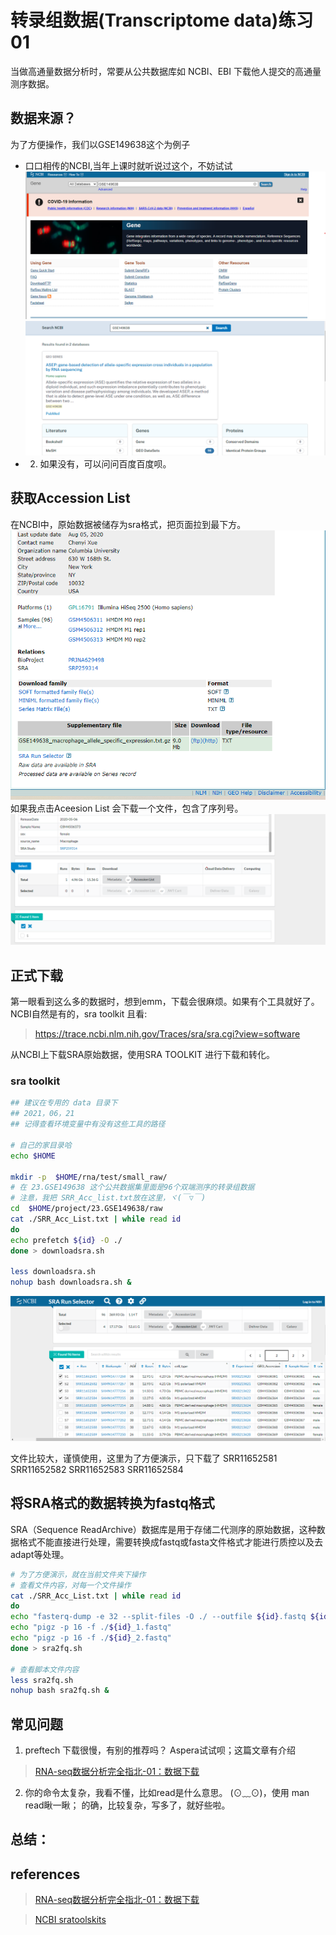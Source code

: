 # 转录组数据(Transcriptome data)练习01
当做高通量数据分析时，常要从公共数据库如 NCBI、EBI 下载他人提交的高通量测序数据。

## 数据来源？

为了方便操作，我们以GSE149638这个为例子
-  口口相传的NCBI,当年上课时就听说过这个，不妨试试
![avatar](./../images/tutorTranscrip.png)
![avatar](./../images/tutorTransm02.png)
- 2. 如果没有，可以问问百度百度呗。

## 获取Accession List

在NCBI中，原始数据被储存为sra格式，把页面拉到最下方。
![avatar](./../images/tutorTransp03.png)
如果我点击Aceesion List 会下载一个文件，包含了序列号。
![avatar](./../images/tutorTransmp04.png)

## 正式下载
第一眼看到这么多的数据时，想到emm，下载会很麻烦。如果有个工具就好了。
NCBI自然是有的，sra toolkit
且看:
>https://trace.ncbi.nlm.nih.gov/Traces/sra/sra.cgi?view=software

从NCBI上下载SRA原始数据，使用SRA TOOLKIT 进行下载和转化。
### sra toolkit

```bash
## 建议在专用的 data 目录下
## 2021，06，21
## 记得查看环境变量中有没有这些工具的路径

# 自己的家目录哈
echo $HOME

mkdir -p  $HOME/rna/test/small_raw/
# 在 23.GSE149638 这个公共数据集里面是96个双端测序的转录组数据
# 注意，我把 SRR_Acc_list.txt放在这里，ヾ(￣▽￣)
cd  $HOME/project/23.GSE149638/raw
cat ./SRR_Acc_List.txt | while read id
do
echo prefetch ${id} -O ./
done > downloadsra.sh

less downloadsra.sh
nohup bash downloadsra.sh &
```


![avatar](./../images/Transcrip03.png)

文件比较大，谨慎使用，这里为了方便演示，只下载了
SRR11652581
SRR11652582
SRR11652583
SRR11652584

## 将SRA格式的数据转换为fastq格式
SRA（Sequence ReadArchive）数据库是用于存储二代测序的原始数据，这种数据格式不能直接进行处理，需要转换成fastq或fasta文件格式才能进行质控以及去adapt等处理。


```bash
# 为了方便演示，就在当前文件夹下操作
# 查看文件内容，对每一个文件操作
cat ./SRR_Acc_List.txt | while read id
do
echo "fasterq-dump -e 32 --split-files -O ./ --outfile ${id}.fastq ${id}.sra"    # 这一步使用fastq-dump或fasterq-dump都可以
echo "pigz -p 16 -f ./${id}_1.fastq"
echo "pigz -p 16 -f ./${id}_2.fastq"
done > sra2fq.sh

# 查看脚本文件内容
less sra2fq.sh
nohup bash sra2fq.sh &
```
## 常见问题
1. preftech 下载很慢，有别的推荐吗？
Aspera试试呗；这篇文章有介绍
>[RNA-seq数据分析完全指北-01：数据下载](https://mp.weixin.qq.com/s?__biz=MzUzMTEwODk0Ng==&mid=2247496322&idx=2&sn=f9c78a63e8fd4d9f28b86d028d9c2f1c&chksm=fa4537bfcd32bea9417ef4766344019431743f90171f675c425b6ba0e81c91860e0d60ba88bc&scene=178&cur_album_id=1749887454125293572#rd)

2. 你的命令太复杂，我看不懂，比如read是什么意思。
(⊙﹏⊙)，使用 man read瞅一瞅；
的确，比较复杂，写多了，就好些啦。

## 总结：
<!-- 这里该画张图，就可以啦，但是不清楚怎么画图 -->
## references
>[RNA-seq数据分析完全指北-01：数据下载](https://mp.weixin.qq.com/s?__biz=MzUzMTEwODk0Ng==&mid=2247496322&idx=2&sn=f9c78a63e8fd4d9f28b86d028d9c2f1c&chksm=fa4537bfcd32bea9417ef4766344019431743f90171f675c425b6ba0e81c91860e0d60ba88bc&scene=178&cur_album_id=1749887454125293572#rd)

>[NCBI sratoolskits](https://github.com/ncbi/sra-tools)
>